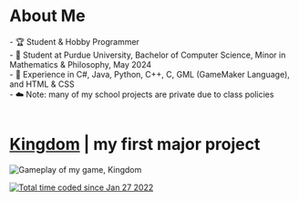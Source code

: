 <h1> About Me </h1>
- 🏆 Student & Hobby Programmer <br>
- 🏫 Student at Purdue University, Bachelor of Computer Science, Minor in Mathematics & Philosophy, May 2024 <br>
- 🧠 Experience in C#, Java, Python, C++, C, GML (GameMaker Language), and HTML & CSS <br>
- ☁️ Note: many of my school projects are private due to class policies
<br><br>

<h1>
  <a href="https://github.com/jbounds101/Kingdom">Kingdom</a> | my first major project
</h1>

<img src="https://github.com/jbounds101/jbounds101/assets/70382763/2da3b8d2-dfa3-4ef9-a0a6-4edfc61545d5)" alt="Gameplay of my game, Kingdom" />

<a href="https://wakatime.com/@c5a09c1a-4d73-4f84-b681-2459790f9e75"><img src="https://wakatime.com/badge/user/c5a09c1a-4d73-4f84-b681-2459790f9e75.svg" alt="Total time coded since Jan 27 2022" /></a>
